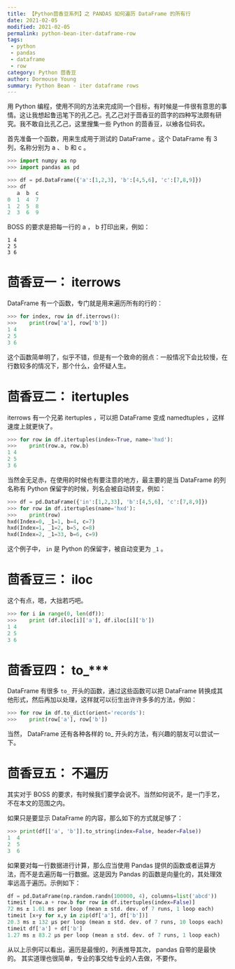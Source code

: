 ```yaml
---
title: 【Python茴香豆系列】之 PANDAS 如何遍历 DataFrame 的所有行
date: 2021-02-05
modified: 2021-02-05
permalink: python-bean-iter-dataframe-row
tags:
 - python
 - pandas
 - dataframe
 - row
category: Python 茴香豆
author: Dormouse Young
summary: Python Bean - iter dataframe rows
---
```



用 Python 编程，使用不同的方法来完成同一个目标，有时候是一件很有意思的事情。这让我想起鲁迅笔下的孔乙己。孔乙己对于茴香豆的茴字的四种写法颇有研究。我不敢自比孔乙己，这里搜集一些 Python 的茴香豆，以飨各位码农。

首先准备一个函数，用来生成用于测试的 DataFrame 。这个 DataFrame 有 3 列，名称分别为 a 、 b 和 c 。

```python
>>> import numpy as np
>>> import pandas as pd

>>> df = pd.DataFrame({'a':[1,2,3], 'b':[4,5,6], 'c':[7,8,9]})
>>> df
   a  b  c
0  1  4  7
1  2  5  8
2  3  6  9
```

BOSS 的要求是把每一行的 a ， b 打印出来，例如：

```
1 4
2 5
3 6
```

# 茴香豆一： iterrows

DataFrame 有一个函数，专门就是用来遍历所有的行的：

```python
>>> for index, row in df.iterrows():
>>>    print(row['a'], row['b'])
1 4
2 5
3 6
```

这个函数简单明了，似乎不错，但是有一个致命的弱点：一般情况下会比较慢，在行数较多的情况下，那个什么，会怀疑人生。

<!-- more -->

# 茴香豆二： itertuples

iterrows 有一个兄弟 itertuples ，可以把 DataFrame 变成 namedtuples ，这样速度上就更快了。

```python
>>> for row in df.itertuples(index=True, name='hxd'):
>>>    print(row.a, row.b)
1 4
2 5
3 6
```

当然金无足赤，在使用的时候也有要注意的地方，最主要的是当 DataFrame 的列名称有 Python 保留字的时候，列名会被自动转变，例如：

```python
>>> df = pd.DataFrame({'in':[1,2,33], 'b':[4,5,6], 'c':[7,8,9]})
>>> for row in df.itertuples(name='hxd'):
>>>    print(row)
hxd(Index=0, _1=1, b=4, c=7)
hxd(Index=1, _1=2, b=5, c=8)
hxd(Index=2, _1=33, b=6, c=9)
```
这个例子中， `in` 是 Python 的保留字，被自动变更为 `_1` 。


# 茴香豆三： iloc

这个有点，嗯，大拙若巧吧。

```python
>>> for i in range(0, len(df)):
>>>    print (df.iloc[i]['a'], df.iloc[i]['b'])
1 4
2 5
3 6
```


# 茴香豆四： to_***

DataFrame 有很多 `to_` 开头的函数，通过这些函数可以把 DataFrame 转换成其他形式，然后再加以处理，这样就可以衍生出许许多多的方法，例如：

```python
>>> for row in df.to_dict(orient='records'):
>>>    print(row['a'], row['b'])
```

当然， DataFrame 还有各种各样的 to_ 开头的方法，有兴趣的朋友可以尝试一下。

# 茴香豆五： 不遍历

其实对于 BOSS 的要求，有时候我们要学会说不。当然如何说不，是一门手艺，不在本文的范围之内。

如果只是要显示 DataFrame 的内容，那么如下的方式就足够了：

```python
>>> print(df[['a', 'b']].to_string(index=False, header=False))
1  4
2  5
3  6
```

如果要对每一行数据进行计算，那么应当使用 Pandas 提供的函数或者运算方法，而不是去遍历每一行数据。这是因为 Pandas 的函数是向量化的，其处理效率远高于遍历。示例如下：

```python
df = pd.DataFrame(np.random.randn(100000, 4), columns=list('abcd'))
timeit [row.a + row.b for row in df.itertuples(index=False)]
72 ms ± 1.01 ms per loop (mean ± std. dev. of 7 runs, 1 loop each)
timeit [x+y for x,y in zip(df['a'], df['b'])]
20.3 ms ± 132 µs per loop (mean ± std. dev. of 7 runs, 10 loops each)
timeit df['a'] + df['b']
1.27 ms ± 83.2 µs per loop (mean ± std. dev. of 7 runs, 1 loop each)
```

从以上示例可以看出，遍历是最慢的，列表推导其次， pandas 自带的是最快的。
其实道理也很简单，专业的事交给专业的人去做，不要作。
